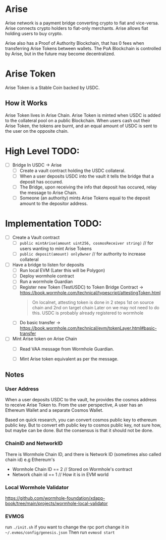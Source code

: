 # Arise
Arise network is a payment bridge converting crypto to fiat and vice-versa.
Arise connects crypto holders to fiat-only merchants.
Arise allows fiat holding users to buy crypto.

Arise also has a Proof of Authority Blockchain, that has 0 fees when transferring Arise Tokens between wallets.
The PoA Blockchain is controlled by Arise, but in the future may become decentralized.

# Arise Token
Arise Token is a Stable Coin backed by USDC.

## How it Works
Arise Token lives in Arise Chain.
Arise Token is minted when USDC is added to the collateral pool on a public Blockchain.
When users cash out their Arise Token, the tokens are burnt, and an equal amount of USDC is sent to the user on the opposite chain.


# High Level TODO:
- [ ] Bridge In USDC -> Arise
  - [ ] Create a vault contract holding the USDC collateral.
  - [ ] When a user deposits USDC into the vault it tells the bridge that a deposit has occured.
  - [ ] The Bridge, upon receiving the info that deposit has occured, relay the message to Arise Chain.
  - [ ] Someone (an authority) mints Arise Tokens equal to the deposit amount to the depositor address.  

# Implementation TODO:
- [ ] Create a Vault contract
  - [ ] `public mintArise(amount uint256, cosmosReceiver string)` // for users wanting to mint Arise Tokens
  - [ ] `public deposit(amount) onlyOwner` // for authority to increase collateral
- [ ] Have a bridge to listen for deposits
  - [ ] Run local EVM (Later this will be Polygon)
  - [ ] Deploy wormhole contract
  - [ ] Run a wormhole Guardian
  - [ ] Register new Token (TestUSDC) to Token Bridge Contract -> https://book.wormhole.com/technical/typescript/attestingToken.html
    > On localnet, attesting token is done in 2 steps 1st on source chain and 2nd on target chain
    > Later on we may not need to do this. USDC is probably already registered to wormhole 
  - [ ] Do basic transfer -> https://book.wormhole.com/technical/evm/tokenLayer.html#basic-transfer
- [ ] Mint Arise token on Arise Chain
  - [ ] Read VAA message from Wormhole Guardian.
  - [ ] Mint Arise token equivalent as per the message.



## Notes
### User Address
When a user deposits USDC to the vault, he provides the cosmos address to receive Arise Token to.
From the user perspective, A user has an Ethereum Wallet and a separate Cosmos Wallet.

Based on quick research, you can convert cosmos public key to ethereum public key.
But to convert eth public key to cosmos public key, not sure how, but maybe can be done.
But the consensus is that it should not be done.

### ChainID and NetworkID
There is Wormhole Chain ID, and there is Network ID (sometimes also called chain id)
e.g Ethereum's
  - Wormhole Chain ID == 2 // Stored on Wormhole's contract
  - Network chain id == 1 // How it is in EVM world

### Local Wormhole Validator
https://github.com/wormhole-foundation/xdapp-book/tree/main/projects/wormhole-local-validator

### EVMOS
run `./init.sh`
if you want to change the rpc port change it in `~/.evmos/config/genesis.json`
Then run `evmosd start`
